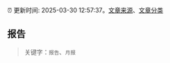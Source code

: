 :alarm_clock: 更新时间: 2025-03-30 12:57:37。[文章来源](/README.md)、[文章分类](/TAGS.md)

## 报告


> 关键字：`报告`、`月报`



